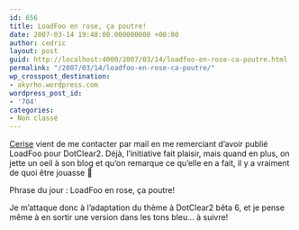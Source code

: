 ```yaml
---
id: 656
title: LoadFoo en rose, ça poutre!
date: 2007-03-14 19:48:00.000000000 +00:00
author: cedric
layout: post
guid: http://localhost:4000/2007/03/14/loadfoo-en-rose-ca-poutre.html
permalink: "/2007/03/14/loadfoo-en-rose-ca-poutre/"
wp_crosspost_destination:
- akyrho.wordpress.com
wordpress_post_id:
- '704'
categories:
- Non classé
---
```

[Cerise](http://www.mechantvinyl.com/blog) vient de me contacter par mail en me remerciant d’avoir publié LoadFoo pour DotClear2. Déjà, l’initiative fait plaisir, mais quand en plus, on jette un oeil à son blog et qu’on remarque ce qu’elle en a fait, il y a vraiment de quoi être jouasse 🙂

Phrase du jour : LoadFoo en rose, ça poutre!

Je m’attaque donc à l’adaptation du thème à DotClear2 bêta 6, et je pense même à en sortir une version dans les tons bleu… à suivre!